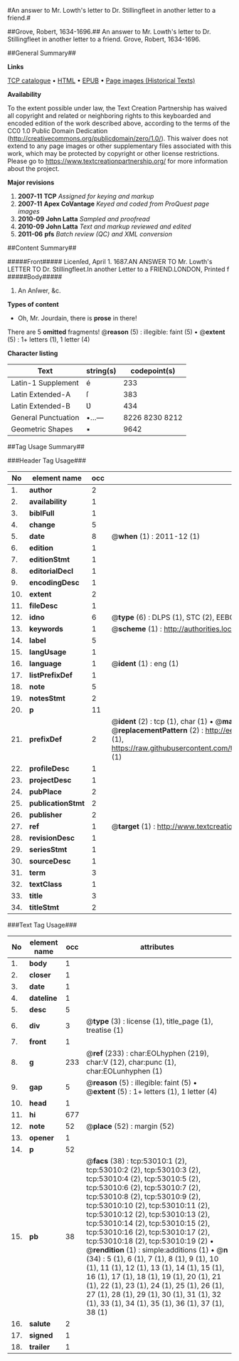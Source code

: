 #An answer to Mr. Lowth's letter to Dr. Stillingfleet in another letter to a friend.#

##Grove, Robert, 1634-1696.##
An answer to Mr. Lowth's letter to Dr. Stillingfleet in another letter to a friend.
Grove, Robert, 1634-1696.

##General Summary##

**Links**

[TCP catalogue](http://www.ota.ox.ac.uk/tcp/)  • 
[HTML](http://tei.it.ox.ac.uk/tcp/Texts-HTML/free/A42/A42255.html)  • 
[EPUB](http://tei.it.ox.ac.uk/tcp/Texts-EPUB/free/A42/A42255.epub) • 
[Page images (Historical Texts)](https://historicaltexts.jisc.ac.uk/eebo-12042856e)

**Availability**

To the extent possible under law, the Text Creation Partnership has waived all copyright and related or neighboring rights to this keyboarded and encoded edition of the work described above, according to the terms of the CC0 1.0 Public Domain Dedication (http://creativecommons.org/publicdomain/zero/1.0/). This waiver does not extend to any page images or other supplementary files associated with this work, which may be protected by copyright or other license restrictions. Please go to https://www.textcreationpartnership.org/ for more information about the project.

**Major revisions**

1. __2007-11__ __TCP__ *Assigned for keying and markup*
1. __2007-11__ __Apex CoVantage__ *Keyed and coded from ProQuest page images*
1. __2010-09__ __John Latta__ *Sampled and proofread*
1. __2010-09__ __John Latta__ *Text and markup reviewed and edited*
1. __2011-06__ __pfs__ *Batch review (QC) and XML conversion*

##Content Summary##

#####Front#####
Licenſed, April 1. 1687.AN ANSWER TO Mr. Lowth's LETTER TO Dr. Stillingfleet.In another Letter to a FRIEND.LONDON, Printed f
#####Body#####

1. An Anſwer, &c.

**Types of content**

  * Oh, Mr. Jourdain, there is **prose** in there!

There are 5 **omitted** fragments! 
 @__reason__ (5) : illegible: faint (5)  •  @__extent__ (5) : 1+ letters (1), 1 letter (4)

**Character listing**


|Text|string(s)|codepoint(s)|
|---|---|---|
|Latin-1 Supplement|é|233|
|Latin Extended-A|ſ|383|
|Latin Extended-B|Ʋ|434|
|General Punctuation|•…—|8226 8230 8212|
|Geometric Shapes|▪|9642|

##Tag Usage Summary##

###Header Tag Usage###

|No|element name|occ|attributes|
|---|---|---|---|
|1.|__author__|2||
|2.|__availability__|1||
|3.|__biblFull__|1||
|4.|__change__|5||
|5.|__date__|8| @__when__ (1) : 2011-12 (1)|
|6.|__edition__|1||
|7.|__editionStmt__|1||
|8.|__editorialDecl__|1||
|9.|__encodingDesc__|1||
|10.|__extent__|2||
|11.|__fileDesc__|1||
|12.|__idno__|6| @__type__ (6) : DLPS (1), STC (2), EEBO-CITATION (1), OCLC (1), VID (1)|
|13.|__keywords__|1| @__scheme__ (1) : http://authorities.loc.gov/ (1)|
|14.|__label__|5||
|15.|__langUsage__|1||
|16.|__language__|1| @__ident__ (1) : eng (1)|
|17.|__listPrefixDef__|1||
|18.|__note__|5||
|19.|__notesStmt__|2||
|20.|__p__|11||
|21.|__prefixDef__|2| @__ident__ (2) : tcp (1), char (1)  •  @__matchPattern__ (2) : ([0-9\-]+):([0-9IVX]+) (1), (.+) (1)  •  @__replacementPattern__ (2) : http://eebo.chadwyck.com/downloadtiff?vid=$1&page=$2 (1), https://raw.githubusercontent.com/textcreationpartnership/Texts/master/tcpchars.xml#$1 (1)|
|22.|__profileDesc__|1||
|23.|__projectDesc__|1||
|24.|__pubPlace__|2||
|25.|__publicationStmt__|2||
|26.|__publisher__|2||
|27.|__ref__|1| @__target__ (1) : http://www.textcreationpartnership.org/docs/. (1)|
|28.|__revisionDesc__|1||
|29.|__seriesStmt__|1||
|30.|__sourceDesc__|1||
|31.|__term__|3||
|32.|__textClass__|1||
|33.|__title__|3||
|34.|__titleStmt__|2||


###Text Tag Usage###

|No|element name|occ|attributes|
|---|---|---|---|
|1.|__body__|1||
|2.|__closer__|1||
|3.|__date__|1||
|4.|__dateline__|1||
|5.|__desc__|5||
|6.|__div__|3| @__type__ (3) : license (1), title_page (1), treatise (1)|
|7.|__front__|1||
|8.|__g__|233| @__ref__ (233) : char:EOLhyphen (219), char:V (12), char:punc (1), char:EOLunhyphen (1)|
|9.|__gap__|5| @__reason__ (5) : illegible: faint (5)  •  @__extent__ (5) : 1+ letters (1), 1 letter (4)|
|10.|__head__|1||
|11.|__hi__|677||
|12.|__note__|52| @__place__ (52) : margin (52)|
|13.|__opener__|1||
|14.|__p__|52||
|15.|__pb__|38| @__facs__ (38) : tcp:53010:1 (2), tcp:53010:2 (2), tcp:53010:3 (2), tcp:53010:4 (2), tcp:53010:5 (2), tcp:53010:6 (2), tcp:53010:7 (2), tcp:53010:8 (2), tcp:53010:9 (2), tcp:53010:10 (2), tcp:53010:11 (2), tcp:53010:12 (2), tcp:53010:13 (2), tcp:53010:14 (2), tcp:53010:15 (2), tcp:53010:16 (2), tcp:53010:17 (2), tcp:53010:18 (2), tcp:53010:19 (2)  •  @__rendition__ (1) : simple:additions (1)  •  @__n__ (34) : 5 (1), 6 (1), 7 (1), 8 (1), 9 (1), 10 (1), 11 (1), 12 (1), 13 (1), 14 (1), 15 (1), 16 (1), 17 (1), 18 (1), 19 (1), 20 (1), 21 (1), 22 (1), 23 (1), 24 (1), 25 (1), 26 (1), 27 (1), 28 (1), 29 (1), 30 (1), 31 (1), 32 (1), 33 (1), 34 (1), 35 (1), 36 (1), 37 (1), 38 (1)|
|16.|__salute__|2||
|17.|__signed__|1||
|18.|__trailer__|1||
